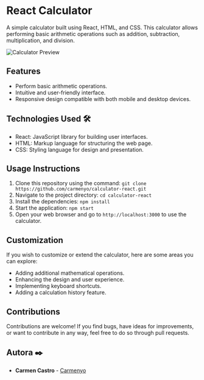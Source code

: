 # React Calculator

A simple calculator built using React, HTML, and CSS. This calculator allows performing basic arithmetic operations such as addition, subtraction, multiplication, and division.

![Calculator Preview](./docs/calculator.png)

## Features

- Perform basic arithmetic operations.
- Intuitive and user-friendly interface.
- Responsive design compatible with both mobile and desktop devices.

## Technologies Used 🛠️

- React: JavaScript library for building user interfaces.
- HTML: Markup language for structuring the web page.
- CSS: Styling language for design and presentation.

## Usage Instructions

1. Clone this repository using the command: `git clone https://github.com/carmenyo/calculator-react.git`
2. Navigate to the project directory: `cd calculator-react`
3. Install the dependencies: `npm install`
4. Start the application: `npm start`
5. Open your web browser and go to `http://localhost:3000` to use the calculator.

## Customization

If you wish to customize or extend the calculator, here are some areas you can explore:

- Adding additional mathematical operations.
- Enhancing the design and user experience.
- Implementing keyboard shortcuts.
- Adding a calculation history feature.

## Contributions

Contributions are welcome! If you find bugs, have ideas for improvements, or want to contribute in any way, feel free to do so through pull requests.

## Autora ✒️

- **Carmen Castro** - [Carmenyo](https://github.com/Carmenyo)
